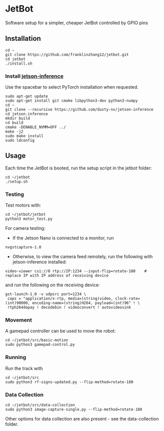 # JetBot

Software setup for a simpler, cheaper JetBot controlled by GPIO pins

## Installation

```
cd ~
git clone https://github.com/franklinzhang12/jetbot.git
cd jetbot
./install.sh
```

### Install [jetson-inference](https://github.com/dusty-nv/jetson-inference/tree/master)

Use the spacebar to select PyTorch installation when requested.
```
sudo apt-get update
sudo apt-get install git cmake libpython3-dev python3-numpy
cd ~
git clone --recursive https://github.com/dusty-nv/jetson-inference
cd jetson-inference
mkdir build
cd build
cmake -DENABLE_NVMM=OFF ../
make -j2
sudo make install
sudo ldconfig
```

## Usage

Each time the JetBot is booted, run the setup script in the jetbot folder:
```
cd ~/jetbot
./setup.sh
```

### Testing
Test motors with:
```
cd ~/jetbot/jetbot
python3 motor_test.py
```
For camera testing:
- If the Jetson Nano is connected to a monitor, run

```nvgstcapture-1.0```
- Otherwise, to view the camera feed remotely, run the following with jetson-inference installed:

```video-viewer csi://0 rtp://IP:1234 --input-flip=rotate-180    # replace IP with IP address of receiving device```

and run the following on the receiving device:
```
gst-launch-1.0 -v udpsrc port=1234 \
 caps = "application/x-rtp, media=(string)video, clock-rate=(int)90000, encoding-name=(string)H264, payload=(int)96" ! \
 rtph264depay ! decodebin ! videoconvert ! autovideosink
```

### Movement
A gamepad controller can be used to move the robot:
```
cd ~/jetbot/src/basic-motion
sudo python3 gamepad-control.py
```

### Running
Run the track with
```
cd ~/jetbot/src
sudo python3 rf-signs-updated.py --flip-method=rotate-180
```

### Data Collection
```
cd ~/jetbot/src/data-collection
sudo python3 image-capture-single.py --flip-method=rotate-180
```
Other options for data collection are also present - see the data-collection folder.

